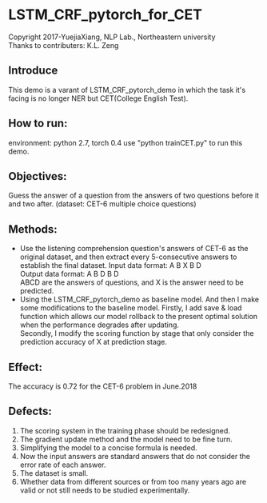 # LSTM_CRF_pytorch_for_CET
Copyright 2017-YuejiaXiang, NLP Lab., Northeastern university  
Thanks to contributers: K.L. Zeng

## Introduce
This demo is a varant of LSTM_CRF_pytorch_demo in which the task it's facing is no longer NER but CET(College English Test).

## How to run:
environment: python 2.7, torch 0.4
use "python trainCET.py" to run this demo.
 
## Objectives: 
Guess the answer of a question from the answers of two questions before it and two after. 
(dataset: CET-6 multiple choice questions) 
 
## Methods: 
- Use the listening comprehension question's answers of CET-6 as the original dataset, and then extract every 5-consecutive answers to establish the final dataset.
Input data format: A B X B D  
Output data format: A B D B D  
ABCD are the answers of questions, and X is the answer need to be predicted.  
- Using the LSTM_CRF_pytorch_demo as baseline model.
And then I make some modifications to the baseline model.
Firstly, I add save & load function which allows our model rollback to the present optimal solution when the performance degrades after updating.   
Secondly, I modify the scoring function by stage that only consider the prediction accuracy of X at prediction stage.
 
## Effect: 
The accuracy is 0.72 for the CET-6 problem in June.2018
 
## Defects: 
1. The scoring system in the training phase should be redesigned.
2. The gradient update method and the model need to be fine turn. 
3. Simplifying the model to a concise formula is needed.
4. Now the input answers are standard answers that do not consider the error rate of each answer.
5. The dataset is small. 
6. Whether data from different sources or from too many years ago are valid or not still needs to be studied experimentally.
 


